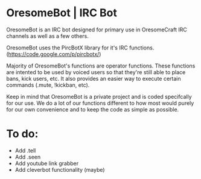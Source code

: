 OresomeBot | IRC Bot
==========

OresomeBot is an IRC bot designed for primary use in OresomeCraft IRC channels as well as a few others.

OresomeBot uses the PircBotX library for it's IRC functions. (https://code.google.com/p/pircbotx/)

Majority of OresomeBot's functions are operator functions. These functions are intented to be used by voiced users so that they're still able to place bans, kick users, etc. It also provides an easier way to execute certain commands (.mute, !kickban, etc).


Keep in mind that OresomeBot is a private project and is coded specifcally for our use. We do a lot of our functions different to how most would purely for our own convenience and to keep the code as simple as possible.

To do:
==========
* Add .tell
* Add .seen
* Add youtube link grabber
* Add cleverbot functionality (maybe)

